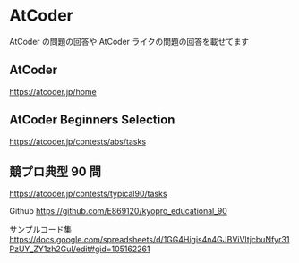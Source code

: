 # AtCoder

AtCoder の問題の回答や AtCoder ライクの問題の回答を載せてます

## AtCoder

https://atcoder.jp/home

## AtCoder Beginners Selection

https://atcoder.jp/contests/abs/tasks

## 競プロ典型 90 問

https://atcoder.jp/contests/typical90/tasks

Github
https://github.com/E869120/kyopro_educational_90

サンプルコード集
https://docs.google.com/spreadsheets/d/1GG4Higis4n4GJBViVltjcbuNfyr31PzUY_ZY1zh2GuI/edit#gid=105162261
